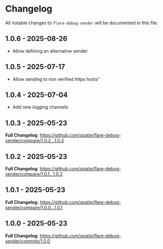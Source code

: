 # Changelog

All notable changes to `flare-debug-sender` will be documented in this file.

## 1.0.6 - 2025-08-26

- Allow defining an alternative sender

## 1.0.5 - 2025-07-17

- Allow sending to non verified https hosts"

## 1.0.4 - 2025-07-04

- Add new logging channels

## 1.0.3 - 2025-05-23

**Full Changelog**: https://github.com/spatie/flare-debug-sender/compare/1.0.2...1.0.3

## 1.0.2 - 2025-05-23

**Full Changelog**: https://github.com/spatie/flare-debug-sender/compare/1.0.1...1.0.2

## 1.0.1 - 2025-05-23

**Full Changelog**: https://github.com/spatie/flare-debug-sender/compare/1.0.0...1.0.1

## 1.0.0 - 2025-05-23

**Full Changelog**: https://github.com/spatie/flare-debug-sender/commits/1.0.0
